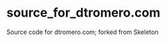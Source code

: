 source_for_dtromero.com
=======================

Source code for dtromero.com; forked from Skeleton
